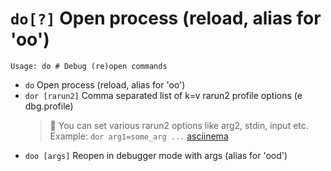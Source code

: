 <!-- TITLE: do -->

#  `do[?]` Open process (reload, alias for 'oo')


```text
Usage: do # Debug (re)open commands
```


- `do` Open process (reload, alias for 'oo')
- `dor [rarun2]` Comma separated list of k=v rarun2 profile options (e dbg.profile)
	> 🚀 You can set various rarun2 options like arg2, stdin, input etc. Example: `dor arg1=some_arg ...` [asciinema](https://asciinema.org/a/CCdqLgv2BhCFi2K02pjKKBd6z)
- `doo [args]` Reopen in debugger mode with args (alias for 'ood')

<p hidden>do dor doo</p>